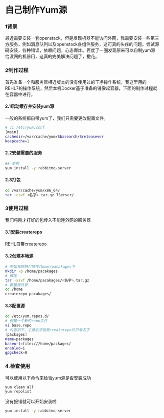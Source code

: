 # 自己制作Yum源

### 1背景

最近需要安装一套openstack，但是发现机器不能访问外网，我需要安装一些第三方服务，例如消息队列以及openstack各组件服务，这可真的头疼的问题。尝试源码安装，各种错误，依赖问题，心态爆炸。百度了一圈发现原来可以自制yum源给没网的机器用，这真的完美解决问题了，撒花。

### 2制作过程

首先准备一个和服务器相近版本的没有使用过的干净操作系统，我这里用的REHL7的操作系统，然后本机Docker基于准备的镜像起容器，下面的制作过程就在容器中进行。

#### 2.1启动缓存并安装yum源

一般的系统都自带yum了，我们只需要更改配置文件，

```bash
# vi /etc/yum.conf
[main]
cachedir=/var/cache/yum/$basearch/$releasever
keepcache=1
```

#### 2.2安装需要的服务

```bash
## 举例
yum install -y rabbitmq-server
```

#### 2.3打包

```bash
cd /var/cache/yum/x86_64/
tar -czvf <名字>.tar.gz 7Server/
```

### 3使用过程

我们将刚才打好的包传入不能连外网的服务器

#### 3.1安装createrepo 

REHL自带createrepo 

#### 3.2创建本地源

```bash
# 例如我想把包放在/home/pacakages下
mkdir -p /home/pacakages
# 解压
tar -xzvf /home/pacakages/<名字>.tar.gz
# 新建源目录
cd /home
createrepo pacakages/
```

#### 3.3配置源

```bash
cd /etc/yum.repos.d/
# 创建一个新的repo文件
vi base.repo
# 内容如下，主意名字就是createrepo的目录名字
[packages]
name=packages
baseurl=file:///home/packages/
enabled=1
gpgcheck=0
```

### 4.检查使用

可以使用以下命令来检验yum源是否安装成功

```bash
yum clean all
yum repolist
```

没有报错就可以开始安装啦

```bash
yum install -y rabbitmq-server
```